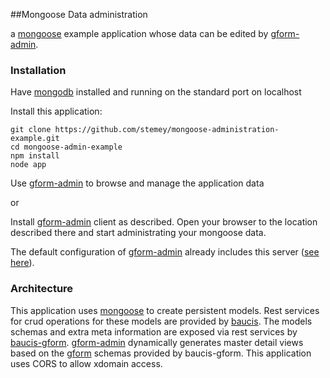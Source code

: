 ##Mongoose Data administration

a [mongoose] example application whose data can be edited by [gform-admin].

### Installation

Have [mongodb] installed and running on the standard port on localhost

Install this application:
    
    git clone https://github.com/stemey/mongoose-administration-example.git
    cd mongoose-admin-example
    npm install
    node app


Use [gform-admin](http://www.toobop.net/gform-admin/index.html) to browse and manage the application data

or

Install [gform-admin] client as described. Open your browser to the location described there and start administrating your mongoose data.

The default configuration of [gform-admin] already includes this server ([see here](http://github.com/stemey/gform-admin/blob/master/src/app/services.json)).

### Architecture

This application uses [mongoose] to create persistent models. Rest services for crud operations for these models are provided by [baucis].
The models schemas and extra meta information are exposed via rest services by [baucis-gform].
[gform-admin] dynamically generates master detail views based on the [gform] schemas provided by baucis-gform.
This application uses CORS to allow xdomain access.


[gform]: https://github.com/stemey/dojo-generate-form
[mongodb]: http://docs.mongodb.org/manual/installation/
[mongoose]: https://github.com/LearnBoost/mongoose
[gform-admin]: https://github.com/stemey/gform-admin
[baucis-gform]: https://github.com/stemey/baucis-gform
[baucis]: https://github.com/wprl/baucis
